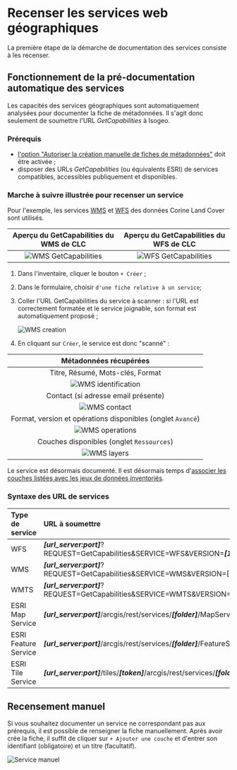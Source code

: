 # Recenser les services web géographiques

La première étape de la démarche de documentation des services consiste à les recenser.

## Fonctionnement de la pré-documentation automatique des services

Les capacités des services géographiques sont automatiquement analysées pour documenter la fiche de métadonnées. Il s'agit donc seulement de soumettre l'URL *GetCapabilities* à Isogeo.

### Prérequis

* [l'option "Autoriser la création manuelle de fiches de métadonnées"](../../admin/group.html#autoriser-la-création-de-fiches-manuelles) doit être activée ;
* disposer des URLs *GetCapabilities* (ou équivalents ESRI) de services compatibles, accessibles publiquement et disponibles.

### Marche à suivre illustrée pour recenser un service

Pour l'exemple, les services [WMS](http://clc.developpement-durable.gouv.fr/geoserver/wms?request=GetCapabilities&service=WMS) et [WFS](http://clc.developpement-durable.gouv.fr/geoserver/wfs?request=GetCapabilities&service=WFS) des données Corine Land Cover sont utilisés.

| Aperçu du GetCapabilities du WMS de CLC | Aperçu du GetCapabilities du WFS de CLC |
| :-------------------------------------: | :-------------------------------------: |
| ![WMS GetCapabilities](/images/inv_edit_srv_CLC_WMS_GetCap.png "Capture d'écran du GetCapabilities du service WMS des données Corine Land Covver (MEDDE)") | ![WFS GetCapabilities](/images/inv_edit_srv_CLC_WFS_GetCap.png "Capture d'écran du GetCapabilities du service WFS des données Corine Land Covver (MEDDE)") |

1. Dans l'inventaire, cliquer le bouton `+ Créer` ;
2. Dans le formulaire, choisir `d'une fiche relative à un service`;
3. Coller l'URL GetCapabilities du service à scanner : si l'URL est correctement formatée et le service joignable, son format est automatiquement proposé ;

	![WMS creation](/images/inv_edit_srv_CLC_WMS_creation.png "Création de la fiche service WMS")

4. En cliquant sur `Créer`, le service est donc "scanné" :

| Métadonnées récupérées |
| :--------------------: |
| Titre, Résumé, Mots-clés, Format |
| ![WMS identification](/images/inv_edit_srv_CLC_WMS_identification.png "Open Geospatial Consortium") |
| Contact (si adresse email présente) |
| ![WMS contact](/images/inv_edit_srv_CLC_WMS_contacts.png "Open Geospatial Consortium") |
| Format, version et opérations disponibles (onglet `Avancé`) |
| ![WMS operations](/images/inv_edit_srv_CLC_WMS_operations.png "Open Geospatial Consortium") |
| Couches disponibles (onglet `Ressources`) |
| ![WMS layers](/images/inv_edit_srv_CLC_WMS_layers.png "Open Geospatial Consortium") |

Le service est désormais documenté. Il est désormais temps d'[associer les couches listées avec les jeux de données inventoriés](srv_association.html).

### Syntaxe des URL de services

| Type de service      | URL à soumettre                              |
| :------------------- | :------------------------------------------- |
| WFS                  | ***[url_server:port]***?REQUEST=GetCapabilities&SERVICE=WFS&VERSION=***[1.1.0 / 2.0.0]*** |
| WMS                  | ***[url_server:port]***?REQUEST=GetCapabilities&SERVICE=WMS&VERSION=[1.1.1 / 1.3.0] |
| WMTS                 | ***[url_server:port]***?REQUEST=GetCapabilities&SERVICE=WMTS&VERSION=1.0.0 |
| ESRI Map Service     | ***[url_server:port]***/arcgis/rest/services/***[folder]***/MapServer |
| ESRI Feature Service | ***[url_server:port]***/arcgis/rest/services/***[folder]***/FeatureServer |
| ESRI Tile Service    | ***[url_server:port]***/tiles/***[token]***/arcgis/rest/services/***[folder]***/MapServer |

## Recensement manuel

Si vous souhaitez documenter un service ne correspondant pas aux prérequis, il est possible de renseigner la fiche manuellement. Après avoir crée la fiche, il suffit de cliquer sur `+ Ajouter une couche` et d'entrer son identifiant (obligatoire) et un titre (facultatif).

![Service manuel](/images/inv_edit_srv_manual.png "Ajouter chaque couche manuellement")
